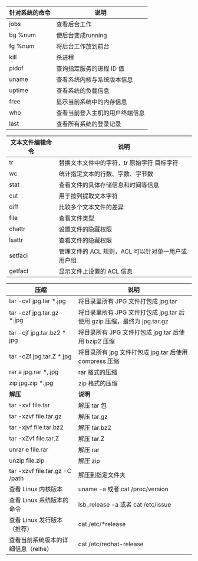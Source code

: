 | 针对系统的命令 | 说明                           |
| -------------- | ------------------------------ |
| jobs           | 查看后台工作                   |
| bg %num        | 使后台变成running              |
| fg %num        | 将后台工作放到前台             |
| kill           | 杀进程                         |
| pidof          | 查询指定服务的进程 ID 值       |
| uname          | 查看系统内核与系统版本信息     |
| uptime         | 查看系统的负载信息             |
| free           | 显示当前系统中的内存信息       |
| who            | 查看当前登入主机的用户终端信息 |
| last           | 查看所有系统的登录记录         |




| 文本文件编辑命令 | 说明                                              |
| ---------------- | ------------------------------------------------- |
| tr               | 替换文本文件中的字符，tr 原始字符 目标字符        |
| wc               | 统计指定文本的行数、字数、字节数                  |
| stat             | 查看文件的具体存储信息和时间等信息                |
| cut              | 用于按列提取文本字符                              |
| diff             | 比较多个文本文件的差异                            |
| file             | 查看文件类型                                      |
| chattr           | 设置文件的隐藏权限                                |
| lsattr           | 查看文件的隐藏权限                                |
| setfacl          | 管理文件的 ACL 规则，ACL 可以针对单一用户或用户组 |
| getfacl          | 显示文件上设置的 ACL 信息                         |






| 压缩                           | 说明                                                         |
| ------------------------------ | ------------------------------------------------------------ |
| tar -cvf jpg.tar *.jpg         | 将目录里所有 JPG 文件打包成 jpg.tar                          |
| tar -czf jpg.tar.gz *.jpg      | 将目录里所有 JPG 文件打包成 jpg.tar 后使用 gzip 压缩，最终为 jpg.tar.gz |
| tar -cjf jpg.tar.bz2 * jpg     | 将目录所有 JPG 文件打包成 jpg.tar 后使用 bzip2 压缩          |
| tar -cZf jpg.tar.Z *.jpg       | 将目录所有 jpg 文件打包成 jpg.tar 后使用 compress 压缩       |
| rar a jpg.rar *,.jpg           | rar 格式的压缩                                               |
| zip jpg.zip *.jpg              | zip 格式的压缩                                               |
| **解压**                       | **说明**                                                     |
| tar -xvf file.tar              | 解压 tar 包                                                  |
| tar -xzvf file.tar.gz          | 解压 tar.gz                                                  |
| tar -xjvf file.tar.bz2         | 解压 tar.bz2                                                 |
| tar -xZvf file.tar.Z           | 解压 tar.Z                                                   |
| unrar e file.rar               | 解压 rar                                                     |
| unzip file.zip                 | 解压 zip                                                     |
| tar -xzvf file.tar.gz -C /path | 解压到指定文件夹                                             |
|查看 Linux 内核版本|uname -a 或者 cat /proc/version|
|查看 Linux 系统版本的命令|lsb_release -a 或者 cat /etc/issue|
|查看 Linux 发行版本（推荐）|cat /etc/*release|
|查看当前系统版本的详细信息（relhe）|cat /etc/redhat-release|





